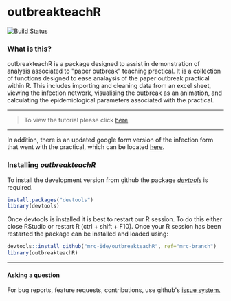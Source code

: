 # outbreakteachR

[![Build Status](https://travis-ci.org/mrc-ide/outbreakteachR.png?branch=mrc-branch)](https://travis-ci.org/mrc-ide/outbreakteachR)

### What is this?

outbreakteachR is a package designed to assist in demonstration of analysis associated to "paper outbreak" teaching practical. It is a collection of functions designed to ease analaysis of the paper outbreak practical within R. This includes importing and cleaning data from an excel sheet, viewing the infection network, visualising the outbreak as an animation, and calculating the epidemiological parameters associated with the practical.

***
> To view the tutorial please click [here](https://cdn.rawgit.com/mrc-ide/outbreakteachR/68f9ecf43d85e316747758b1378346258bcdf8c6/tutorials/package_tutorial/outbreakteachR-package-tutorial.html)

***

In addition, there is an updated google form version of the infection form that went with the practical, which can be located [here](https://drive.google.com/open?id=0B0-wM-jL1G-Sb2NiRU1DbDJWZGs).

### Installing *outbreakteachR*

To install the development version from github the package [*devtools*](https://github.com/hadley/devtools) is required.

```r
install.packages("devtools")
library(devtools)
```
Once devtools is installed it is best to restart our R session. To do this either close RStudio or restart R (ctrl + shift + F10). Once your R session
has been restarted the package can be installed and loaded using:

```r
devtools::install_github("mrc-ide/outbreakteachR", ref="mrc-branch")
library(outbreakteachR)
```

***

#### Asking a question

For bug reports, feature requests, contributions, use github's [issue system.](https://github.com/mrc-ide/outbreakteachR/issues)
